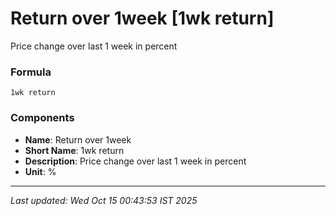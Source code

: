 # Return over 1week [1wk return]
Price change over last 1 week in percent

### Formula
```text
1wk return
```


### Components
- **Name**: Return over 1week
- **Short Name**: 1wk return
- **Description**: Price change over last 1 week in percent
- **Unit**: %

---
*Last updated: Wed Oct 15 00:43:53 IST 2025*
